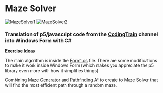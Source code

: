 # Maze Solver

![MazeSolver1](https://github.com/TrongHieu90/MazeSolver/blob/master/ImgDocs/MazeSolver.jpg)
![MazeSolver2](https://github.com/TrongHieu90/MazeSolver/blob/master/ImgDocs/MazeSolver2.jpg)

### Translation of p5/javascript code from the [CodingTrain](https://www.youtube.com/user/shiffman) channel into Windows Form with C#

**[Exercise Ideas](https://www.youtube.com/watch?v=dS0jfmyKfjs)**

The main algorithm is inside the [Form1.cs](https://github.com/TrongHieu90/MazeSolver/blob/master/MazeGeneration/MazeGeneration/Form1.cs) file. There are some modifications to make it work inside Windows Form (which makes you appreciate the p5 library even more with how it simplifies things)

Combining [Maze Generator](https://github.com/TrongHieu90/MazeGenerator) and [Pathfinding A*](https://github.com/TrongHieu90/PathfindingAStar) to create to Maze Solver that will find the most efficient path through a random maze.

